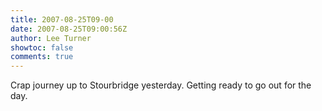 ```yaml
---
title: 2007-08-25T09-00
date: 2007-08-25T09:00:56Z
author: Lee Turner
showtoc: false
comments: true
---
```


Crap journey up to Stourbridge yesterday. Getting ready to go out for the day.

